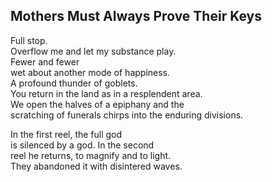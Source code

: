 Mothers Must Always Prove Their Keys
------------------------------------
Full stop.  
Overflow me and let my substance play.  
Fewer and fewer  
wet about another mode of happiness.  
A profound thunder of goblets.  
You return in the land as in a resplendent area.  
We open the halves of a epiphany and the  
scratching of funerals chirps into the enduring divisions.  
  
In the first reel, the full god  
is silenced by a god. In the second  
reel he returns, to magnify and to light.  
They abandoned it with disintered waves.  
